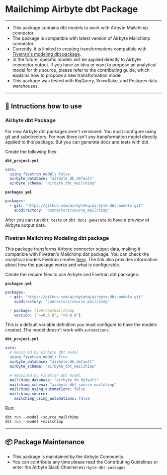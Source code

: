 # Mailchimp Airbyte dbt Package

---

- This package contains dbt models to work with Airbyte Mailchimp connector.
- The package is compatible with latest version of Airbyte Mailchimp connector.
- Currently, it is limited to creating transformations compatible with [Fivetran's modeling dbt package](https://github.com/fivetran/dbt_mailchimp/tree/main).
- In the future, specific models will be applied directly to Airbyte connector output. If you have an idea or want to propose an analytical model for this source, please refer to the contributing guide, which explains how to propose a new transformation model.
- This package was tested with BigQuery, Snowflake, and Postgres data warehouses.

---

## 🎯 Intructions how to use

### Airbyte dbt Package

For now Airbyte dbt packages aren't versioned. You must configure using git and subdirectory. For now there isn't any transformation model directly applied to this package. But you can generate docs and tests with dbt.

Create the following files:

**`dbt_project.yml`**

```yaml
vars:
  using_fivetran_model: False
  airbyte_database: "airbyte_db_default"
  airbyte_schema: "airbyte_dbt_mailchimp"
```

**`packages.yml`**

```yaml
packages:
  - git: "https://github.com/airbytehq/airbyte-dbt-models.git"
    subdirectory: "connectors/source_mailchimp"
```

After you can run `dbt tests` or `dbt docs generate` to have a preview of Airbyte output data.

### Fivetran Mailchimp Modeling dbt package

This package transforms Airbyte connector output data, making it compatible with Fivetran's Mailchimp dbt package. You can check the analytical models Fivetran creates [here](https://github.com/fivetran/dbt_mailchimp/tree/main?tab=readme-ov-file#-what-does-this-dbt-package-do). The link also provides information about how the package works and what is configurable.

Create the require files to use Airbyte and Fivetran dbt packages:

**`packages.yml`**

```yaml
packages:
  - git: "https://github.com/airbytehq/airbyte-dbt-models.git"
    subdirectory: "connectors/source_mailchimp"

  - package: fivetran/mailchimp
    version: [">=0.5.0", "<0.6.0"]
```

This is a default variable definition you must configure to have the models created.
The model doesn't work with `automations`.

**`dbt_project.yml`**

```yaml
vars:
  # Required by Airbyte dbt model
  using_fivetran_model: True
  airbyte_database: "airbyte_db_default"
  airbyte_schema: "airbyte_dbt_mailchimp"

  # Required by Fivetran dbt model
  mailchimp_database: "airbyte_db_default"
  mailchimp_schema: "airbyte_dbt_source_mailchimp"
  mailchimp_using_automations: false
  mailchimp_source:
    mailchimp_using_automations: false
```

Run:

```shell
dbt run --model +source_mailchimp
dbt run --model +mailchimp
```

---

## :package: Package Maintenance

- This package is maintained by the Airbyte Community.
- You can contribute any time please read the Contributing Guidelines or enter the Airbyte Slack Channel `#airbyte-dbt-packages`
